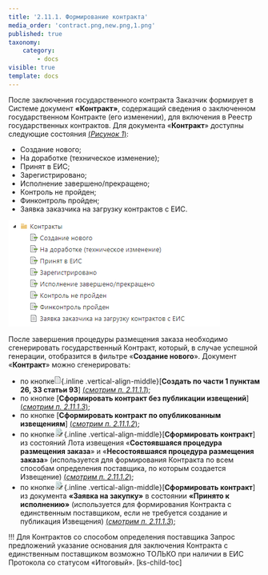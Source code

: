 ```yaml
---
title: '2.11.1. Формирование контракта'
media_order: 'contract.png,new.png,1.png'
published: true
taxonomy:
    category:
        - docs
visible: true
template: docs
---
```


После заключения государственного контракта Заказчик формирует в Системе документ **«Контракт»**, содержащий сведения о заключенном государственном Контракте (его изменении), для включения в Реестр государственных контрактов. Для документа «**Контракт**» доступны следующие состояния [(*Рисунок 1*)](#ris-1):
-   Создание нового;
-   На доработке (техническое изменение);
-   Принят в ЕИС;
-   Зарегистрировано;
-   Исполнение завершено/прекращено;
-   Контроль не пройден;
-   Финконтроль пройден;
-   Заявка заказчика на загрузку контрактов с ЕИС.

![Рисунок 1. Состояния документа «Контракт»](1.png?id=ris-1)

После завершения процедуры размещения заказа необходимо сгенерировать государственный Контракт, который, в случае успешной генерации, отобразится в фильтре «**Создание нового**». Документ «**Контракт**» можно сгенерировать:
-   по кнопке![](new.png){.inline .vertical-align-middle}[**Создать по части 1 пунктам 26, 33 статьи 93**] [(*смотрим п. 2.11.1.1*)](/complex-operations/gk-form-and-exec-control/formirovanie-kontrakta/sozdanie-kontrakta-po-p-26-i-p-33-ch-1-st-93-44-fz);
-	по кнопке [**Сформировать контракт без публикации извещений**] [(*смотрим п. 2.11.1.3*)](/complex-operations/gk-form-and-exec-control/formirovanie-kontrakta/sozdanie-kontrakta-po-edinstvennomu-postavshiku-iz-zayavki-na-zakupku);
-   по кнопке [**Сформировать контракт по опубликованным извещениям**] [(*смотрим п. 2.11.1.2*)](/complex-operations/gk-form-and-exec-control/formirovanie-kontrakta/sozdanie-kontrakta-iz-lota-izvesheniya);
-  по кнопке![](contract.png){.inline .vertical-align-middle}[**Сформировать контракт**] из состояний Лота извещения «**Состоявшаяся процедура размещения заказа**» и «**Несостоявшаяся процедура размещения заказа**» (используется для формирования Контракта по всем способам определения поставщика, по которым создается Извещение) [(*смотрим п. 2.11.1.2*)](/complex-operations/gk-form-and-exec-control/formirovanie-kontrakta/sozdanie-kontrakta-iz-lota-izvesheniya);
-  по кнопке![](contract.png){.inline .vertical-align-middle}[**Сформировать контракт**] из документа **«Заявка на закупку»** в состоянии **«Принято к исполнению»** (используется для формирования Контракта с единственным поставщиком, если не требуется создание и публикация Извещения) [(*смотрим п. 2.11.1.3*)](/complex-operations/gk-form-and-exec-control/formirovanie-kontrakta/sozdanie-kontrakta-po-edinstvennomu-postavshiku-iz-zayavki-na-zakupku);

!!! Для Контрактов со способом определения поставщика Запрос предложений указание основания для заключения Контракта с единственным поставщиком возможно ТОЛЬКО при наличии в ЕИС Протокола со статусом «Итоговый».
[ks-child-toc]
